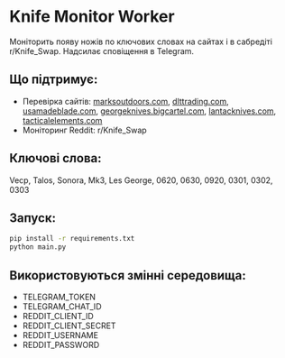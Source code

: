 # Knife Monitor Worker

Моніторить появу ножів по ключових словах на сайтах і в сабредіті r/Knife_Swap. Надсилає сповіщення в Telegram.

## Що підтримує:
- Перевірка сайтів: [marksoutdoors.com](https://marksoutdoors.com), [dlttrading.com](https://www.dlttrading.com), [usamadeblade.com](https://usamadeblade.com), [georgeknives.bigcartel.com](https://georgeknives.bigcartel.com), [lantacknives.com](https://lantacknives.com), [tacticalelements.com](https://www.tacticalelements.com)
- Моніторинг Reddit: r/Knife_Swap

## Ключові слова:
Vecp, Talos, Sonora, Mk3, Les George, 0620, 0630, 0920, 0301, 0302, 0303

## Запуск:
```bash
pip install -r requirements.txt
python main.py
```

## Використовуються змінні середовища:
- TELEGRAM_TOKEN
- TELEGRAM_CHAT_ID
- REDDIT_CLIENT_ID
- REDDIT_CLIENT_SECRET
- REDDIT_USERNAME
- REDDIT_PASSWORD